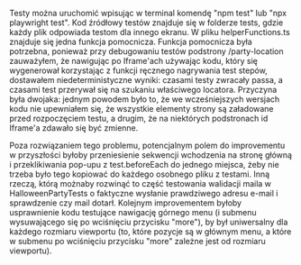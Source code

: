 Testy można uruchomić wpisując w terminal komendę "npm test" lub "npx playwright test".
Kod źródłowy testów znajduje się w folderze tests, gdzie każdy plik odpowiada testom dla innego ekranu. W pliku helperFunctions.ts znajduje się jedna funkcja pomocnicza.
Funkcja pomocnicza była potrzebna, ponieważ przy debugowaniu testów podstrony /party-location zauważyłem, że nawigując po Iframe'ach używając kodu, który się wygenerował korzystając z funkcji ręcznego nagrywania test stepów, dostawałem niedeterministyczne wyniki: czasami testy zwracały passa, a czasami test przerywał się na szukaniu właściwego locatora. Przyczyna była dwojaka: jednym powodem było to, że we wcześniejszych wersjach kodu nie upewniałem się, że wszystkie elementy strony są załadowane przed rozpoczęciem testu, a drugim, że na niektórych podstronach id Iframe'a zdawało się być zmienne.

Poza rozwiązaniem tego problemu, potencjalnym polem do improvementu w przyszłości byłoby przeniesienie sekwencji wchodzenia na stronę główną i przeklikiwania pop-upu z test.beforeEach do jednego miejsca, żeby nie trzeba było tego kopiować do każdego osobnego pliku z testami. Inną rzeczą, którą możnaby rozwinąć to część testowania walidacji maila w HalloweenPartyTests o faktyczne wysłanie prawdziwego adresu e-mail i sprawdzenie czy mail dotarł. Kolejnym improvementem byłoby usprawnienie kodu testujące nawigację górnego menu (i submenu wysuwającego się po wciśnięciu przycisku "more"), by był uniwersalny dla każdego rozmiaru viewportu (to, które pozycje są w głównym menu, a które w submenu po wciśnięciu przycisku "more" zależne jest od rozmiaru viewportu).
